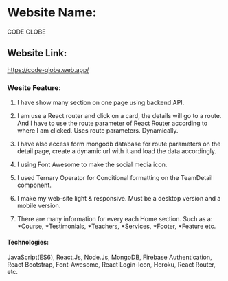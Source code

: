 # Website Name: 
CODE 
  GLOBE


## Website Link:
https://code-globe.web.app/


### Wesite Feature:
01. I have show many section on one page using backend API.

02. I am use a React router and click on a card, the details will go to a route. And I have to use the route parameter of React Router according to where I am clicked. Uses route parameters. Dynamically.

03. I have also access form mongodb database for route parameters on the detail page, create a dynamic url with it and load the data accordingly.

04. I using Font Awesome to make the social media icon.

05. I used Ternary Operator for Conditional formatting on the TeamDetail component.

06. I make my web-site light & responsive. Must be a desktop version and a mobile version.

07. There are many information for every each Home section. Such as a:
*Course,
*Testimonials,
*Teachers,
*Services,
*Footer,
*Feature etc.


#### Technologies:
JavaScript(ES6), React.Js, Node.Js, MongoDB, Firebase Authentication, React Bootstrap, Font-Awesome, React Login-Icon, Heroku, React Router, etc.
